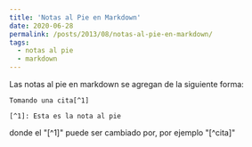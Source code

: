 ```yaml
---
title: 'Notas al Pie en Markdown'
date: 2020-06-28
permalink: /posts/2013/08/notas-al-pie-en-markdown/
tags:
  - notas al pie
  - markdown
---
```


Las notas al pie en markdown se agregan de la siguiente forma:

~~~
Tomando una cita[^1]

[^1]: Esta es la nota al pie
~~~

donde el "[^1]" puede ser cambiado por, por ejemplo "[^cita]"
